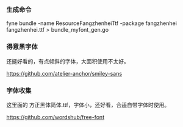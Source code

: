 

### 生成命令

fyne bundle -name ResourceFangzhenheiTtf -package fangzhenhei fangzhenhei.ttf  > bundle_myfont_gen.go

### 得意黑字体
还挺好看的，有点倾斜的字体，大面积使用不太好。

https://github.com/atelier-anchor/smiley-sans


### 字体收集

这里面的 方正黑体简体.ttf，字体小，还好看，合适自带字体时使用。

https://github.com/wordshub/free-font